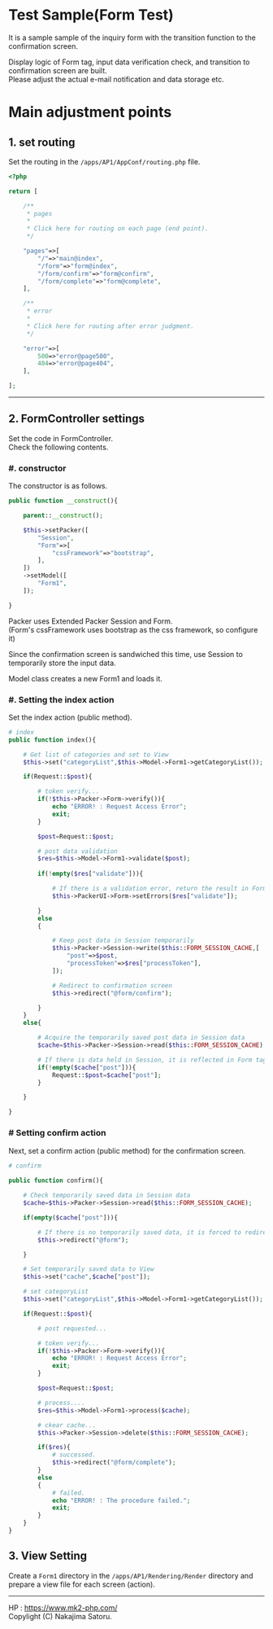 # Test Sample(Form Test)

It is a sample sample of the inquiry form with the transition function to the confirmation screen.

Display logic of Form tag, input data verification check, and transition to confirmation screen are built.  
Please adjust the actual e-mail notification and data storage etc.

# Main adjustment points

## 1. set routing

Set the routing in the ``/apps/AP1/AppConf/routing.php`` file.

```php
<?php

return [

	/**
	 * pages
	 * 
	 * Click here for routing on each page (end point).
	 */

	"pages"=>[
		"/"=>"main@index",
		"/form"=>"form@index",
		"/form/confirm"=>"form@confirm",
		"/form/complete"=>"form@complete",
	],

	/**
	 * error
	 * 
	 * Click here for routing after error judgment.
	 */

	"error"=>[
		500=>"error@page500",
		404=>"error@page404",
	],

];
```

<hr>

## 2. FormController settings

Set the code in FormController.  
Check the following contents.

### #. constructor

The constructor is as follows.

```php
public function __construct(){

	parent::__construct();

	$this->setPacker([
		"Session",
		"Form"=>[
			"cssFramework"=>"bootstrap",
		],
	])
	->setModel([
		"Form1",
	]);

}
```

Packer uses Extended Packer Session and Form.  
(Form's cssFramework uses bootstrap as the css framework, so configure it)

Since the confirmation screen is sandwiched this time, use Session to temporarily store the input data.

Model class creates a new Form1 and loads it.  

### #. Setting the index action

Set the index action (public method).

```php
# index
public function index(){

	# Get list of categories and set to View
	$this->set("categoryList",$this->Model->Form1->getCategoryList());

	if(Request::$post){

		# token verify...
		if(!$this->Packer->Form->verify()){
			echo "ERROR! : Request Access Error";
			exit;
		}

		$post=Request::$post;

		# post data validation
		$res=$this->Model->Form1->validate($post);
			
		if(!empty($res["validate"])){

			# If there is a validation error, return the result in Form tag.
			$this->PackerUI->Form->setErrors($res["validate"]);

		}
		else
		{

			# Keep post data in Session temporarily
			$this->Packer->Session->write($this::FORM_SESSION_CACHE,[
				"post"=>$post,
				"processToken"=>$res["processToken"],
			]);

			# Redirect to confirmation screen
			$this->redirect("@form/confirm");

		}
	}
	else{

		# Acquire the temporarily saved post data in Session data
		$cache=$this->Packer->Session->read($this::FORM_SESSION_CACHE);

		# If there is data held in Session, it is reflected in Form tag.
		if(!empty($cache["post"])){
			Request::$post=$cache["post"];
		}

	}

}
```

### # Setting confirm action

Next, set a confirm action (public method) for the confirmation screen.

```php
# confirm
	
public function confirm(){

	# Check temporarily saved data in Session data
	$cache=$this->Packer->Session->read($this::FORM_SESSION_CACHE);

	if(empty($cache["post"])){

		# If there is no temporarily saved data, it is forced to redirect to the form screen.
		$this->redirect("@form");

	}

	# Set temporarily saved data to View
	$this->set("cache",$cache["post"]);

	# set categoryList
	$this->set("categoryList",$this->Model->Form1->getCategoryList());

	if(Request::$post){

		# post requested...

		# token verify...
		if(!$this->Packer->Form->verify()){
			echo "ERROR! : Request Access Error";
			exit;
		}

		$post=Request::$post;

		# process....
		$res=$this->Model->Form1->process($cache);

		# ckear cache...
		$this->Packer->Session->delete($this::FORM_SESSION_CACHE);

		if($res){
			# successed.
			$this->redirect("@form/complete");
		}
		else
		{
			# failed.
			echo "ERROR! : The procedure failed.";
			exit;
		}
	}
}
```

## 3. View Setting

Create a ``Form1`` directory in the ``/apps/AP1/Rendering/Render`` directory and prepare a view file for each screen (action).

<hr>

HP : https://www.mk2-php.com/  
Copylight (C) Nakajima Satoru.